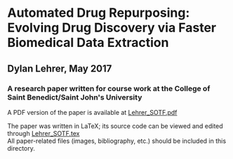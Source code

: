 # Automated Drug Repurposing: Evolving Drug Discovery via Faster Biomedical Data Extraction
## Dylan Lehrer, May 2017
### A research paper written for course work at the College of Saint Benedict/Saint John's University
A PDF version of the paper is available at [Lehrer_SOTF.pdf](Lehrer_SOTF.pdf)

The paper was written in LaTeX; its source code can be viewed and edited through [Lehrer_SOTF.tex](Lehrer_SOTF.tex)  
All paper-related files (images, bibliography, etc.) should be included in this directory.
